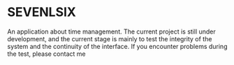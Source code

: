 # SEVENLSIX
An application about time management. The current project is still under development, and the current stage is mainly to test the integrity of the system and the continuity of the interface. If you encounter problems during the test, please contact me
